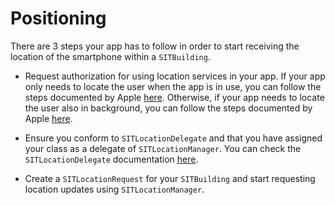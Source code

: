 Positioning
==============================

There are 3 steps your app has to follow in order to start receiving the location of the smartphone within a `SITBuilding`.

- Request authorization for using location services in your app. If your app only needs to locate the user when the app is in use, you can follow the steps documented by Apple [here](https://developer.apple.com/documentation/corelocation/choosing_the_authorization_level_for_location_services/requesting_when-in-use_authorization?language=objc). Otherwise, if your app needs to locate the user also in background, you can follow the steps documented by Apple [here](https://developer.apple.com/documentation/corelocation/choosing_the_authorization_level_for_location_services/requesting_always_authorization?language=objc). 

- Ensure you conform to `SITLocationDelegate` and that you have assigned your class as a delegate of `SITLocationManager`. You can check the `SITLocationDelegate` documentation [here](http://developers.situm.es/sdk_documentation/ios/documentation/html/Protocols/SITLocationDelegate.html).

- Create a `SITLocationRequest` for your `SITBuilding` and start requesting location updates using `SITLocationManager`.